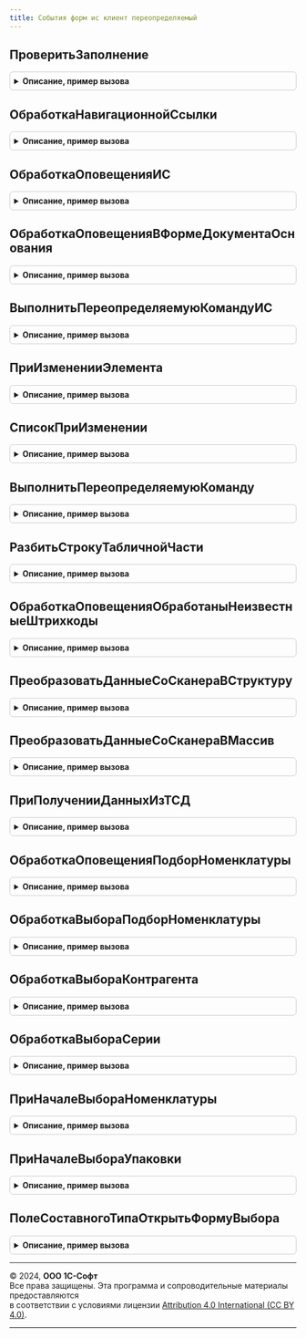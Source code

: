 ```yaml
---
title: События форм ис клиент переопределяемый
---
```



## ПроверитьЗаполнение
<details style="margin: 1em 0; padding: 0.5em; border: 1px solid #ccc; border-radius: 6px;">

<summary style="font-weight: bold; cursor: pointer;">Описание, пример вызова</summary>

```bsl

// Клиентский обработчик проверки заполнения форм ГосИС
//
// Параметры:
//   Форма - ФормаКлиентскогоПриложения - проверяемая форма
//   Отказ - Булево - Истина если проверка заполнения не пройдена
Процедура ПроверитьЗаполнение(Форма, Отказ) Экспорт
```

Пример вызова
```bsl
СобытияФормИСКлиентПереопределяемый.ПроверитьЗаполнение(Форма, Отказ) 
```
</details>

## ОбработкаНавигационнойСсылки
<details style="margin: 1em 0; padding: 0.5em; border: 1px solid #ccc; border-radius: 6px;">

<summary style="font-weight: bold; cursor: pointer;">Описание, пример вызова</summary>

```bsl

// Обрабатывает нажатие на гиперссылку со статусом обработки в ИС.
//
// Параметры:
//  Форма - ФормаКлиентскогоПриложения - форма, в которой произошло нажатие на гиперссылку,
//  НавигационнаяСсылкаФорматированнойСтроки - Строка - значение гиперссылки форматированной строки,
//  СтандартнаяОбработка - Булево - признак стандартной (системной) обработки события.
//
Процедура ОбработкаНавигационнойСсылки(Форма, НавигационнаяСсылкаФорматированнойСтроки, СтандартнаяОбработка) Экспорт
```

Пример вызова
```bsl
СобытияФормИСКлиентПереопределяемый.ОбработкаНавигационнойСсылки(Форма, НавигационнаяСсылкаФорматированнойСтроки, СтандартнаяОбработка) 
```
</details>

## ОбработкаОповещенияИС
<details style="margin: 1em 0; padding: 0.5em; border: 1px solid #ccc; border-radius: 6px;">

<summary style="font-weight: bold; cursor: pointer;">Описание, пример вызова</summary>

```bsl

// Обработчики событий обрабатываемых БГосИС в прикладных формах
//
// Параметры:
//  Форма                   - ФормаКлиентскогоПриложения - оповещаемая форма,
//  ИмяСобытия              - Строка           - имя события,
//  Параметр                - Произвольный     - параметр сообщения. Могут быть переданы любые необходимые данные,
//  Источник                - Произвольный     - источник события.
//  ДополнительныеПараметры - Структура        - дополнительные параметры обработки
Процедура ОбработкаОповещенияИС(Форма, ИмяСобытия, Параметр, Источник, ДополнительныеПараметры) Экспорт
```

Пример вызова
```bsl
СобытияФормИСКлиентПереопределяемый.ОбработкаОповещенияИС(Форма, ИмяСобытия, Параметр, Источник, ДополнительныеПараметры) 
```
</details>

## ОбработкаОповещенияВФормеДокументаОснования
<details style="margin: 1em 0; padding: 0.5em; border: 1px solid #ccc; border-radius: 6px;">

<summary style="font-weight: bold; cursor: pointer;">Описание, пример вызова</summary>

```bsl

//Переопределенный сценарий обработки оповещения прикладных объектов об изменениях в библиотечных.
//   Вызывается для обновления гиперссылок в прикладных документах и при необходимости выполнить дополнительные действия.
//   Для переопределения обработчика установить Событие.Обработано = Истина, для дополнения не менять это значение.
//
// Параметры:
//   МестоВызова - Структура - сведения о месте в котором требуется обработка:
//    * Форма  - ФормаКлиентскогоПриложения     - источник вызова
//    * Объект - ДанныеФормыСтруктура - основной реквизит формы
//   Событие     - Структура - сведения о событии:
//    * Имя        - Строка       - имя события формы
//    * Параметр   - Произвольный - параметр события формы
//    * Источник   - Произвольный - источник события формы
//    * Обработано - Булево       - признак что событие уже обработано
//
Процедура ОбработкаОповещенияВФормеДокументаОснования(МестоВызова, Событие) Экспорт
```

Пример вызова
```bsl
СобытияФормИСКлиентПереопределяемый.ОбработкаОповещенияВФормеДокументаОснования(МестоВызова, Событие) 
```
</details>

## ВыполнитьПереопределяемуюКомандуИС
<details style="margin: 1em 0; padding: 0.5em; border: 1px solid #ccc; border-radius: 6px;">

<summary style="font-weight: bold; cursor: pointer;">Описание, пример вызова</summary>

```bsl

// Выполняет переопределяемую команду
//
// Параметры:
//  Форма                   - ФормаКлиентскогоПриложения - форма, в которой расположена команда
//  Команда                 - КомандаФормы     - команда формы
//  ДополнительныеПараметры - Структура        - дополнительные параметры.
//
Процедура ВыполнитьПереопределяемуюКомандуИС(Форма, Команда, ДополнительныеПараметры) Экспорт
```

Пример вызова
```bsl
СобытияФормИСКлиентПереопределяемый.ВыполнитьПереопределяемуюКомандуИС(Форма, Команда, ДополнительныеПараметры) 
```
</details>

## ПриИзмененииЭлемента
<details style="margin: 1em 0; padding: 0.5em; border: 1px solid #ccc; border-radius: 6px;">

<summary style="font-weight: bold; cursor: pointer;">Описание, пример вызова</summary>

```bsl

// Обработчики БГосИС элементов прикладных форм
//   Ограничения: не предполагает контекстный серверный вызов.
//
// Параметры:
//   Форма                   - ФормаКлиентскогоПриложения - форма, из которой происходит вызов процедуры.
//   Элемент                 - Произвольный - элемент-источник события "При изменении". Может быть любой идентификатор (примеры: поле ввода, строка).
//   ДополнительныеПараметры - Структура    - значения дополнительных параметров влияющих на обработку.
//
Процедура ПриИзмененииЭлемента(Форма, Элемент, ДополнительныеПараметры) Экспорт
```

Пример вызова
```bsl
СобытияФормИСКлиентПереопределяемый.ПриИзмененииЭлемента(Форма, Элемент, ДополнительныеПараметры) 
```
</details>

## СписокПриИзменении
<details style="margin: 1em 0; padding: 0.5em; border: 1px solid #ccc; border-radius: 6px;">

<summary style="font-weight: bold; cursor: pointer;">Описание, пример вызова</summary>

```bsl

// Переопределяемая часть обработки события при изменении в формах списков.
//
// Параметры:
//   Форма - ФормаКлиентскогоПриложения - Форма в которой возникло событие ПриИзменении.
//   Элемент - ТаблицаФормы - Элемент формы связанный со списком в котором возникло событие ПриИзменении.
Процедура СписокПриИзменении(Форма, Элемент) Экспорт
```

Пример вызова
```bsl
СобытияФормИСКлиентПереопределяемый.СписокПриИзменении(Форма, Элемент) 
```
</details>

## ВыполнитьПереопределяемуюКоманду
<details style="margin: 1em 0; padding: 0.5em; border: 1px solid #ccc; border-radius: 6px;">

<summary style="font-weight: bold; cursor: pointer;">Описание, пример вызова</summary>

```bsl
// Обработчик переопределяемой команды формы.
//
// Параметры:
//  Форма   - ФормаКлиентскогоПриложения - форма объекта справочника или документа,
//  Команда - КомандаФормы     - команда формы.
Процедура ВыполнитьПереопределяемуюКоманду(Форма, Команда) Экспорт
```

Пример вызова
```bsl
СобытияФормИСКлиентПереопределяемый.ВыполнитьПереопределяемуюКоманду(Форма, Команда) 
```
</details>

## РазбитьСтрокуТабличнойЧасти
<details style="margin: 1em 0; padding: 0.5em; border: 1px solid #ccc; border-radius: 6px;">

<summary style="font-weight: bold; cursor: pointer;">Описание, пример вызова</summary>

```bsl

// Выполняет процедуру разбиения строки табличной части. Установить СтандартнаяОбработка = Ложь при реализации.
//
// Параметры:
//  СтандартнаяОбработка - Булево - признак библиотечной обработки события
//  ТабличнаяЧасть - ТабличнаяЧасть - Табличная часть объекта где происходит разбиение
//  ЭлементФормы   - ТаблицаФормы   - Элемент табличной части в пользовательском интерфейсе.
//  ПараметрыРазбиенияСтроки - См. ПараметрыРазбиенияСтроки
//  ОповещениеПослеРазбиения - ОписаниеОповещения - действия после разбиения (ожидаемый результат действия - новая строка)
Процедура РазбитьСтрокуТабличнойЧасти(СтандартнаяОбработка, ТабличнаяЧасть, ЭлементФормы, ПараметрыРазбиенияСтроки, ОповещениеПослеРазбиения) Экспорт
```

Пример вызова
```bsl
СобытияФормИСКлиентПереопределяемый.РазбитьСтрокуТабличнойЧасти(СтандартнаяОбработка, ТабличнаяЧасть, ЭлементФормы, ПараметрыРазбиенияСтроки, ОповещениеПослеРазбиения) 
```
</details>

## ОбработкаОповещенияОбработаныНеизвестныеШтрихкоды
<details style="margin: 1em 0; padding: 0.5em; border: 1px solid #ccc; border-radius: 6px;">

<summary style="font-weight: bold; cursor: pointer;">Описание, пример вызова</summary>

```bsl

// Вызывается перед обработкой штрихкодов, не привязанных ни к одной номенклатуре.
//
// Параметры:
//  ОписаниеОповещения - ОписаниеОповещения - процедура, которую нужно вызвать после выполнения обработки,
//  Форма - ФормаКлиентскогоПриложения - форма, в которой отсканировали штрихкоды,
//  ИмяСобытия - Строка - имя события, инициировавшее оповещение,
//  Параметр - Структура - данные для обработки,
//  Источник - Произвольный - источник события.
Процедура ОбработкаОповещенияОбработаныНеизвестныеШтрихкоды(ОписаниеОповещения, Форма, ИмяСобытия, Параметр, Источник) Экспорт
```

Пример вызова
```bsl
СобытияФормИСКлиентПереопределяемый.ОбработкаОповещенияОбработаныНеизвестныеШтрихкоды(ОписаниеОповещения, Форма, ИмяСобытия, Параметр, Источник) 
```
</details>

## ПреобразоватьДанныеСоСканераВСтруктуру
<details style="margin: 1em 0; padding: 0.5em; border: 1px solid #ccc; border-radius: 6px;">

<summary style="font-weight: bold; cursor: pointer;">Описание, пример вызова</summary>

```bsl

// В процедуре нужно реализовать алгоритм преобразования данных из подсистемы подключаемого оборудования.
//
// Параметры:
//  Результат - Структура - со свойствами Штрихкод, Количество
//  Параметр  - Массив    - входящие данные.
Процедура ПреобразоватьДанныеСоСканераВСтруктуру(Результат, Параметр) Экспорт
```

Пример вызова
```bsl
СобытияФормИСКлиентПереопределяемый.ПреобразоватьДанныеСоСканераВСтруктуру(Результат, Параметр) 
```
</details>

## ПреобразоватьДанныеСоСканераВМассив
<details style="margin: 1em 0; padding: 0.5em; border: 1px solid #ccc; border-radius: 6px;">

<summary style="font-weight: bold; cursor: pointer;">Описание, пример вызова</summary>

```bsl

// В процедуре нужно реализовать алгоритм преобразования данных из подсистемы подключаемого оборудования.
//
// Параметры:
//  Результат - Массив - Массив структур со свойствами Штрихкод, Количество.
//  Параметр  - Массив - входящие данные.
Процедура ПреобразоватьДанныеСоСканераВМассив(Результат, Параметр) Экспорт
```

Пример вызова
```bsl
СобытияФормИСКлиентПереопределяемый.ПреобразоватьДанныеСоСканераВМассив(Результат, Параметр) 
```
</details>

## ПриПолученииДанныхИзТСД
<details style="margin: 1em 0; padding: 0.5em; border: 1px solid #ccc; border-radius: 6px;">

<summary style="font-weight: bold; cursor: pointer;">Описание, пример вызова</summary>

```bsl

Процедура ПриПолученииДанныхИзТСД(ОписаниеОповещения, Форма, РезультатВыполнения) Экспорт
```

Пример вызова
```bsl
СобытияФормИСКлиентПереопределяемый.ПриПолученииДанныхИзТСД(ОписаниеОповещения, Форма, РезультатВыполнения) 
```
</details>

## ОбработкаОповещенияПодборНоменклатуры
<details style="margin: 1em 0; padding: 0.5em; border: 1px solid #ccc; border-radius: 6px;">

<summary style="font-weight: bold; cursor: pointer;">Описание, пример вызова</summary>

```bsl

// Вызывает процедуру обработки подбора, если произошло оповещение из формы подбора.
//
// Параметры:
//  ОповещениеПриЗавершении - ОписаниеОповещения - процедура завершения подбора номенклатуры,
//  ИмяСобытия - Строка - имя события, о котором происходит оповещение,
//  Параметр - Произвольный - переданный в сообщение параметр,
//  Источник - ФормаКлиентскогоПриложения - форма, в которой произошло оповещение.
Процедура ОбработкаОповещенияПодборНоменклатуры(ОповещениеПриЗавершении, ИмяСобытия, Параметр, Источник) Экспорт
```

Пример вызова
```bsl
СобытияФормИСКлиентПереопределяемый.ОбработкаОповещенияПодборНоменклатуры(ОповещениеПриЗавершении, ИмяСобытия, Параметр, Источник) 
```
</details>

## ОбработкаВыбораПодборНоменклатуры
<details style="margin: 1em 0; padding: 0.5em; border: 1px solid #ccc; border-radius: 6px;">

<summary style="font-weight: bold; cursor: pointer;">Описание, пример вызова</summary>

```bsl

// Вызывает процедуру обработки подбора, если произошел выбор из формы подбора.
//
// Параметры:
//  ОповещениеПриЗавершении - ОписаниеОповещения - процедура завершения подбора номенклатуры,
//  ВыбранноеЗначение - Произвольный - результат выбора в подчиненной форме,
//  ИсточникВыбора - ФормаКлиентскогоПриложения - форма, где осуществлен выбор.
Процедура ОбработкаВыбораПодборНоменклатуры(ОповещениеПриЗавершении, ВыбранноеЗначение, ИсточникВыбора) Экспорт
```

Пример вызова
```bsl
СобытияФормИСКлиентПереопределяемый.ОбработкаВыбораПодборНоменклатуры(ОповещениеПриЗавершении, ВыбранноеЗначение, ИсточникВыбора) 
```
</details>

## ОбработкаВыбораКонтрагента
<details style="margin: 1em 0; padding: 0.5em; border: 1px solid #ccc; border-radius: 6px;">

<summary style="font-weight: bold; cursor: pointer;">Описание, пример вызова</summary>

```bsl

// Вызывает процедуру обработки выбора контрагента, если произошел выбор из формы выбора.
//
// Параметры:
//  ОповещениеПриЗавершении - ОписаниеОповещения - процедура завершения подбора номенклатуры,
//  ВыбранноеЗначение - Произвольный - результат выбора в подчиненной форме,
//  ИсточникВыбора - ФормаКлиентскогоПриложения - форма, где осуществлен выбор.
Процедура ОбработкаВыбораКонтрагента(ОповещениеПриЗавершении, ВыбранноеЗначение, ИсточникВыбора) Экспорт
```

Пример вызова
```bsl
СобытияФормИСКлиентПереопределяемый.ОбработкаВыбораКонтрагента(ОповещениеПриЗавершении, ВыбранноеЗначение, ИсточникВыбора) 
```
</details>

## ОбработкаВыбораСерии
<details style="margin: 1em 0; padding: 0.5em; border: 1px solid #ccc; border-radius: 6px;">

<summary style="font-weight: bold; cursor: pointer;">Описание, пример вызова</summary>

```bsl

// Выполняется при обработке выбора. Требуется выделить и обработать событие выбора серии.
//
// Параметры:
//  Форма                  - ФормаКлиентскогоПриложения - Форма для которой требуется обработать событие выбора.
//  ВыбранноеЗначение      - ОпределяемыйТип.СерияНоменклатуры - результат выбора.
//  ИсточникВыбора         - ФормаКлиентскогоПриложения - Форма, в которой произведен выбор.
//  ПараметрыУказанияСерий - Произвольный - параметры указания серий формы.
Процедура ОбработкаВыбораСерии(Форма, ВыбранноеЗначение, ИсточникВыбора, ПараметрыУказанияСерий) Экспорт
```

Пример вызова
```bsl
СобытияФормИСКлиентПереопределяемый.ОбработкаВыбораСерии(Форма, ВыбранноеЗначение, ИсточникВыбора, ПараметрыУказанияСерий) 
```
</details>

## ПриНачалеВыбораНоменклатуры
<details style="margin: 1em 0; padding: 0.5em; border: 1px solid #ccc; border-radius: 6px;">

<summary style="font-weight: bold; cursor: pointer;">Описание, пример вызова</summary>

```bsl

// Выполняется при начале выбора номенклатуры. Требуется определить и открыть форму выбора.
//
// Параметры:
//  Владелец             - ФормаКлиентскогоПриложения  - Форма владелец (возможен владелец - элемент формы).
//  ВидыПродукции        - ПеречислениеСсылка.ВидыПродукцииИС, Массив Из ПеречислениеСсылка.ВидыПродукцииИС - Виды продукции.
//  СтандартнаяОбработка - Булево - Использовать стандартную обработку события.
//  ОписаниеОповещения   - ОписаниеОповещения - Вызывается при выборе значения в форме выбора.
//  Реквизиты            - Структура - параметры формы создания номенклатуры.
//
Процедура ПриНачалеВыбораНоменклатуры(Владелец, ВидыПродукции, СтандартнаяОбработка, ОписаниеОповещения=Неопределено, Знач Реквизиты = Неопределено) Экспорт
```

Пример вызова
```bsl
СобытияФормИСКлиентПереопределяемый.ПриНачалеВыбораНоменклатуры(Владелец, ВидыПродукции, СтандартнаяОбработка, ОписаниеОповещения, Реквизиты);
```
</details>

## ПриНачалеВыбораУпаковки
<details style="margin: 1em 0; padding: 0.5em; border: 1px solid #ccc; border-radius: 6px;">

<summary style="font-weight: bold; cursor: pointer;">Описание, пример вызова</summary>

```bsl

// Выполняется при начале выбора упаковки номенклатуры. Требуется определить и открыть форму выбора.
//
// Параметры:
//  Владелец             - ФормаКлиентскогоПриложения  - Форма владелец (возможен владелец - элемент формы).
//  Номенклатура         - ОпределяемыйТип.Номенклатура - Номенклатура для отбора.
//  СтандартнаяОбработка - Булево - Использовать стандартную обработку события.
//  ОписаниеОповещения   - ОписаниеОповещения - Вызывается при выборе значения в форме выбора.
//  Реквизиты            - Структура - параметры формы создания номенклатуры.
//
Процедура ПриНачалеВыбораУпаковки(Владелец, Номенклатура, СтандартнаяОбработка, ОписаниеОповещения=Неопределено, Знач Реквизиты = Неопределено) Экспорт
```

Пример вызова
```bsl
СобытияФормИСКлиентПереопределяемый.ПриНачалеВыбораУпаковки(Владелец, Номенклатура, СтандартнаяОбработка, ОписаниеОповещения, Реквизиты);
```
</details>

## ПолеСоставногоТипаОткрытьФормуВыбора
<details style="margin: 1em 0; padding: 0.5em; border: 1px solid #ccc; border-radius: 6px;">

<summary style="font-weight: bold; cursor: pointer;">Описание, пример вызова</summary>

```bsl

// Выполняется при выборе действия открытия формы для выбора элемента ссылочного типа в поле составного типа.
// Можно переопределить Параметры, например, ИмяФормы.
// Можно отключить стандартную обработку и определить свой обработчик выбора (не рекомендуется).
//
// Параметры:
//  Форма                - ФормаКлиентскогоПриложения  - Форма из которой вызывается событие.
//  Элемент              - ПолеФормы - Поле формы для которого выполняется действие.
//  Параметры            - Структура - структура параметров из:
//   Вид      - Строка - вид метаданных, например, Справочник
//   Имя      - Строка - имя объекта метаданных, например, Организации
//   ИмяФормы - Строка - имя формы для выбора, например, ФормаВыбора.
//  СтандартнаяОбработка - Булево - Использовать стандартную обработку события.
//  ПараметрыОткрытияФормы - Структура - Параметры, которые будут переданы в открываемую форму.
//  ОписаниеОповещения     - ОписаниеОповещения - Описание оповещения о закрытии открываемой формы.
//
Процедура ПолеСоставногоТипаОткрытьФормуВыбора(Форма, Элемент, Параметры, СтандартнаяОбработка, ПараметрыОткрытияФормы, ОписаниеОповещения) Экспорт
```

Пример вызова
```bsl
СобытияФормИСКлиентПереопределяемый.ПолеСоставногоТипаОткрытьФормуВыбора(Форма, Элемент, Параметры, СтандартнаяОбработка, ПараметрыОткрытияФормы, ОписаниеОповещения) 
```
</details>

---

© 2024, **ООО 1С-Софт**  
Все права защищены. Эта программа и сопроводительные материалы предоставляются  
в соответствии с условиями лицензии [Attribution 4.0 International (CC BY 4.0)](https://creativecommons.org/licenses/by/4.0/legalcode).

---
